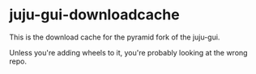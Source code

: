 # juju-gui-downloadcache
This is the download cache for the pyramid fork of the juju-gui. 

Unless you're adding wheels to it, you're probably looking at the wrong repo.
